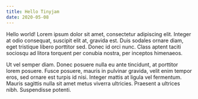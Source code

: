 ```yaml
---
title: Hello Tinyjam
date: 2020-05-08
---
```


Hello world! Lorem ipsum dolor sit amet, consectetur adipiscing elit. Integer at odio consequat, suscipit elit at, gravida est. Duis sodales ornare diam, eget tristique libero porttitor sed. Donec id orci nunc. Class aptent taciti sociosqu ad litora torquent per conubia nostra, per inceptos himenaeos.

Ut vel semper diam. Donec posuere nulla eu ante tincidunt, at porttitor lorem posuere. Fusce posuere, mauris in pulvinar gravida, velit enim tempor eros, sed ornare est turpis id nisi. Integer mattis at ligula vel fermentum. Mauris sagittis nulla sit amet metus viverra ultricies. Praesent a ultrices nibh. Suspendisse potenti.
